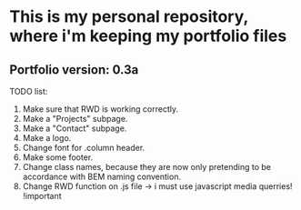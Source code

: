 This is my personal repository, where i'm keeping my portfolio files
=====================================================================

Portfolio version: 0.3a
-----------------------

TODO list:

1. Make sure that RWD is working correctly. 
2. Make a "Projects" subpage.
3. Make a "Contact" subpage.
4. Make a logo.
5. Change font for .column header.
6. Make some footer.
7. Change class names, because they are now only pretending to be accordance with BEM naming convention.
8. Change RWD function on .js file -> i must use javascript media querries! !important